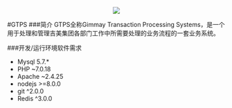 <p align="center">
    <img src="http://www.gimmaygroup.com/templates/jimei/style/img/logo.gif">
</p>

#GTPS
###简介
GTPS全称Gimmay Transaction Processing Systems，是一个用于处理和管理吉美集团各部门工作中所需要处理的业务流程的一套业务系统。

###开发/运行环境软件需求
- Mysql 5.7.*
- PHP ~7.0.18
- Apache ~2.4.25
- nodejs >=8.0.0
- git ^2.0.0
- Redis ^3.0.0



